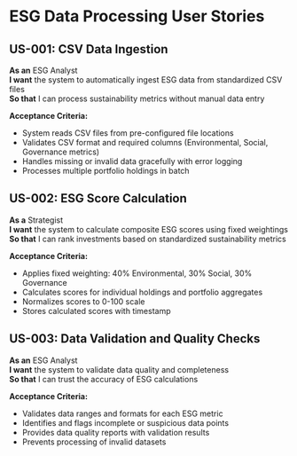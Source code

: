 # ESG Data Processing User Stories

## US-001: CSV Data Ingestion
**As an** ESG Analyst  
**I want** the system to automatically ingest ESG data from standardized CSV files  
**So that** I can process sustainability metrics without manual data entry

**Acceptance Criteria:**
- System reads CSV files from pre-configured file locations
- Validates CSV format and required columns (Environmental, Social, Governance metrics)
- Handles missing or invalid data gracefully with error logging
- Processes multiple portfolio holdings in batch

## US-002: ESG Score Calculation
**As a** Strategist  
**I want** the system to calculate composite ESG scores using fixed weightings  
**So that** I can rank investments based on standardized sustainability metrics

**Acceptance Criteria:**
- Applies fixed weighting: 40% Environmental, 30% Social, 30% Governance
- Calculates scores for individual holdings and portfolio aggregates
- Normalizes scores to 0-100 scale
- Stores calculated scores with timestamp

## US-003: Data Validation and Quality Checks
**As an** ESG Analyst  
**I want** the system to validate data quality and completeness  
**So that** I can trust the accuracy of ESG calculations

**Acceptance Criteria:**
- Validates data ranges and formats for each ESG metric
- Identifies and flags incomplete or suspicious data points
- Provides data quality reports with validation results
- Prevents processing of invalid datasets